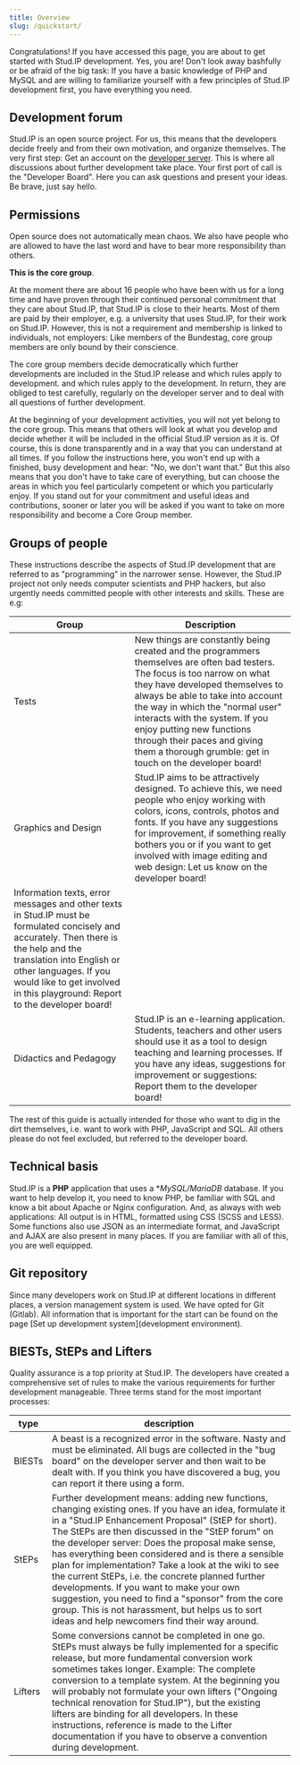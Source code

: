 ```yaml
---
title: Overview
slug: /quickstart/
---
```


Congratulations! If you have accessed this page, you are
about to get started with Stud.IP development. Yes, you are! Don't look away bashfully or be afraid of the big task:
If you have a basic knowledge of PHP and MySQL and are willing to familiarize yourself with a few principles of Stud.IP development first,
you have everything you need.

## Development forum

Stud.IP is an open source project. For us, this means that the developers decide freely and from their own motivation,
and organize themselves.
The very first step: Get an account on the [developer server](http://develop.studip.de/studip).
This is where all discussions about further development take place. Your first port of call is the "Developer Board".
Here you can ask questions and present your ideas. Be brave, just say hello.

## Permissions

Open source does not automatically mean chaos. We also have people who are allowed to have the last word and
have to bear more responsibility than others.

**This is the core group**.

At the moment there are about 16 people who have been with us for a long time and have proven through their continued personal commitment that they care about Stud.IP,
that Stud.IP is close to their hearts. Most of them are paid by their employer, e.g. a university that uses Stud.IP,
for their work on Stud.IP.
However, this is not a requirement and membership is linked to individuals, not employers:
Like members of the Bundestag, core group members are only bound by their conscience.

The core group members decide democratically which further developments are included in the Stud.IP release and which rules apply to development.
and which rules apply to the development. In return, they are obliged to test carefully, regularly
on the developer server and to deal with all questions of further development.

At the beginning of your development activities, you will not yet belong to the core group. This means that others will look at what you develop and decide whether it will be included in the official Stud.IP version as it is. Of course, this is done transparently and in a way that you can understand at all times. If you follow the instructions here, you won't end up with a finished, busy development and hear: "No, we don't want that." But this also means that you don't have to take care of everything, but can choose the areas in which you feel particularly competent or which you particularly enjoy. If you stand out for your commitment and useful ideas and contributions, sooner or later you will be asked if you want to take on more responsibility and become a Core Group member.

## Groups of people

These instructions describe the aspects of Stud.IP development that are referred to as "programming" in the narrower sense.
However, the Stud.IP project not only needs computer scientists and
PHP hackers, but also urgently needs committed people with other interests and skills. These are e.g:

| Group | Description |
| ---- | ---- |
| Tests | New things are constantly being created and the programmers themselves are often bad testers. The focus is too narrow on what they have developed themselves to always be able to take into account the way in which the "normal user" interacts with the system. If you enjoy putting new functions through their paces and giving them a thorough grumble: get in touch on the developer board!
| Graphics and Design | Stud.IP aims to be attractively designed. To achieve this, we need people who enjoy working with colors, icons, controls, photos and fonts. If you have any suggestions for improvement, if something really bothers you or if you want to get involved with image editing and web design: Let us know on the developer board! |
| Information texts, error messages and other texts in Stud.IP must be formulated concisely and accurately. Then there is the help and the translation into English or other languages. If you would like to get involved in this playground: Report to the developer board! |
| Didactics and Pedagogy | Stud.IP is an e-learning application. Students, teachers and other users should use it as a tool to design teaching and learning processes. If you have any ideas, suggestions for improvement or suggestions: Report them to the developer board! |


The rest of this guide is actually intended for those who
want to dig in the dirt themselves, i.e. want to work with PHP, JavaScript and SQL.
All others please do not feel excluded, but referred to the developer board.

## Technical basis

Stud.IP is a **PHP** application that uses a **MySQL/MariaDB* database.
If you want to help develop it, you need to know PHP, be familiar with SQL and know a bit about Apache or Nginx configuration.
And, as always with web applications: All output is in HTML, formatted using CSS (SCSS and LESS).
Some functions also use JSON as an intermediate format, and JavaScript and AJAX are also present in many places.
If you are familiar with all of this, you are well equipped.

## Git repository

Since many developers work on Stud.IP at different locations
in different places, a version management system is used. We
have opted for Git (Gitlab). All information that is important for the start can be found on the page [Set up development system](development environment).

## BIESTs, StEPs and Lifters

Quality assurance is a top priority at Stud.IP. The developers have created a comprehensive set of rules to make the various requirements for further development manageable. Three terms stand for the most important processes:

| type | description |
| ---- | --- |
| BIESTs | A beast is a recognized error in the software. Nasty and must be eliminated. All bugs are collected in the "bug board" on the developer server and then wait to be dealt with. If you think you have discovered a bug, you can report it there using a form. |
| StEPs | Further development means: adding new functions, changing existing ones. If you have an idea, formulate it in a "Stud.IP Enhancement Proposal" (StEP for short). The StEPs are then discussed in the "StEP forum" on the developer server: Does the proposal make sense, has everything been considered and is there a sensible plan for implementation? Take a look at the wiki to see the current StEPs, i.e. the concrete planned further developments. If you want to make your own suggestion, you need to find a "sponsor" from the core group. This is not harassment, but helps us to sort ideas and help newcomers find their way around. |
| Lifters | Some conversions cannot be completed in one go. StEPs must always be fully implemented for a specific release, but more fundamental conversion work sometimes takes longer. Example: The complete conversion to a template system. At the beginning you will probably not formulate your own lifters ("Ongoing technical renovation for Stud.IP"), but the existing lifters are binding for all developers. In these instructions, reference is made to the Lifter documentation if you have to observe a convention during development. |

